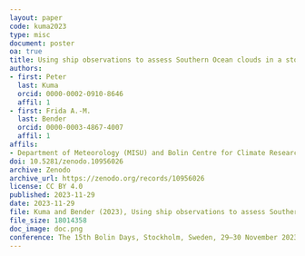 ```yaml
---
layout: paper
code: kuma2023
type: misc
document: poster
oa: true
title: Using ship observations to assess Southern Ocean clouds in a storm-resolving general circulation model ICON
authors:
- first: Peter
  last: Kuma
  orcid: 0000-0002-0910-8646
  affil: 1
- first: Frida A.-M.
  last: Bender
  orcid: 0000-0003-4867-4007
  affil: 1
affils:
- Department of Meteorology (MISU) and Bolin Centre for Climate Research, Stockholm University, Stockholm, Sweden
doi: 10.5281/zenodo.10956026
archive: Zenodo
archive_url: https://zenodo.org/records/10956026
license: CC BY 4.0
published: 2023-11-29
date: 2023-11-29
file: Kuma and Bender (2023), Using ship observations to assess Southern Ocean clouds in a storm-resolving general circulation model ICON.pdf
file_size: 18014358
doc_image: doc.png
conference: The 15th Bolin Days, Stockholm, Sweden, 29–30 November 2023
---
```

